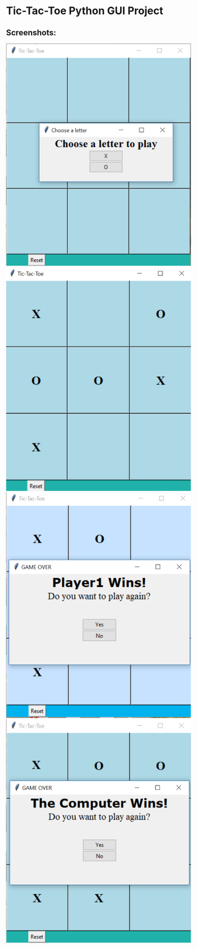 # Tic-Tac-Toe Python GUI Project

## Screenshots:

![Screenshot](https://github.com/atare15/TicTacToePythonGUI/blob/master/Images/2(3).PNG)
![Screenshot](https://github.com/atare15/TicTacToePythonGUI/blob/master/Images/2(4).PNG)
![Screenshot](https://github.com/atare15/TicTacToePythonGUI/blob/master/Images/2(2).PNG)
![Screenshot](https://github.com/atare15/TicTacToePythonGUI/blob/master/Images/2(7).PNG)
